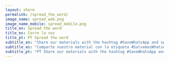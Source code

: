 ```yaml
---
layout: share
permalink: /spread_the_word/
image_name: spread_web.png
image_name_mobile: spread_mobile.png
title_en: Spread the word
title_es: Corre la voz
title_pt: PT Spread the word
subtitle_en: "Share our materials with the hashtag #SaveWhatsApp and spread the word"
subtitle_es: "Comparte nuestro material con la etiqueta #SalvemosWhatsApp y corre la voz"
subtitle_pt: "PT Share our materials with the hashtag #SaveWhatsApp and spread the word"
---
```

